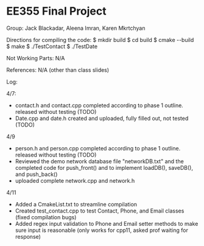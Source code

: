 # EE355 Final Project

Group: Jack Blackadar, Aleena Imran, Karen Mkrtchyan

Directions for compiling the code:
$ mkdir build
$ cd build
$ cmake --build
$ make
$ ./TestContact
$ ./TestDate

Not Working Parts: N/A

References: N/A (other than class slides)

Log:

4/7:

- contact.h and contact.cpp completed according to phase 1 outline. released without testing (TODO)
- Date.cpp and date.h created and uploaded, fully filled out, not tested (TODO)

4/9

- person.h and person.cpp completed according to phase 1 outline. released without testing (TODO)
- Reviewed the demo network database file "networkDB.txt" and the completed code for push_front() and to implement loadDB(), saveDB(), and push_back()
- uploaded complete network.cpp and network.h

4/11

- Added a CmakeList.txt to streamline compilation
- Created test_contact.cpp to test Contact, Phone, and Email classes (fixed compilation bugs)
- Added regex input validation to Phone and Email setter methods to make sure input is reasonable (only works for cpp11, asked prof waiting for response)
